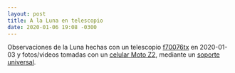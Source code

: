```yaml
---
layout: post
title: A la Luna en telescopio
date: 2020-01-06 19:08 -0300
---
```


Observaciones de la Luna hechas con un telescopio [f70076tx][1] en 2020-01-03 y
fotos/videos tomadas con un [celular Moto Z2][2], mediante un [soporte
universal][3].

<script src="https://cdn.jsdelivr.net/npm/publicalbum@latest/embed-ui.min.js" async></script>
<div class="pa-gallery-player-widget" style="width:100%; height:480px; display:none;"
  data-link="https://photos.app.goo.gl/5cN4CMPCv2CVhRDf6"
  data-title="La Luna en telescopio"
  data-description="9 new photos added to shared album">
  <object data="https://lh3.googleusercontent.com/N30F3E7EqNMr7MUherIY-7ZxBaqesVeXN3JDtD5ghgQEgGGOdUzngy4crHJfBdnmo0RZgCa0wRzyPIbGc35g6FJdqLLZYE374VVZ1UsY4IeB2UDBiUiHFdtoSUAiD2YP5YD5djB6ayk=w1920-h1080"></object>
  <object data="https://lh3.googleusercontent.com/HsePBrkpiqbAut9UYDol376xIIwGE4Tk9WQTyotc4Ng8V5M3T2BOewezIFw01NbUZn0XHLGke_qAw8Gv1hra66qMgpZ83Qt8M8KQJyiGnMb7OR76J9t1_IHD9DocDM63-NfjzR-cYHY=w1920-h1080"></object>
  <object data="https://lh3.googleusercontent.com/8upVADL1liNYUKnnBTooJm3umM5NxYFcHnm1JR3_YKRBQX0s6iboxESzVP4iN6EdBI8SaiofSfCAAlDo7ZuxHacIWeCS7vzOko_UL0xHtLlqPgmLcMg_Qj2hTlrN6q93Ggj61JaS5W4=w1920-h1080"></object>
  <object data="https://lh3.googleusercontent.com/Hkpvdsnbh0loYwGWjLRB9xHrZyENg2UzA_oi5iRpCbN8f9gIZF9XD7C6q11oNHcn4hku8c_GJ-SkAAt64WHTu599Xi9672J2ZIRN1Mas9oixMLahWCcISfXTA7pTd_ReRnRVICFkZIw=w1920-h1080"></object>
  <object data="https://lh3.googleusercontent.com/MNB7TyI_32EvBzbM0-hGBcXx0fEWZP_ZR0SxmE2l8IiPo1r3Ircsi41T8xFswBRb2v29A4-CP_q2z1j1YQSMa5IGC1TqqX1pdnyQiCjPRfIHqJ98oobxrfuHYLhR2CE_L9nzalHQavs=w1920-h1080"></object>
  <object data="https://lh3.googleusercontent.com/erqHBmN5GsBcf8CE8wnxBMhsSdK7Vw-tLnSdCWw5zgwDP8o5wPdJ36IC4Q7BUJGhlltZ2MJjO0Xxw5JxmBw422KlQJQFFS2PzhHB-0X-8a65ZJG6ASQPQFIw7mDBEb5U7EjtmRXdWmk=w1920-h1080"></object>
  <object data="https://lh3.googleusercontent.com/E5P5ObWXEM2Rj1ur4ZjgdRiWh248eYCetobPSH1cUoOBpzWZBfHm0tT7UzmLpJyJlDYR1LHXdF7EufniPsJv1PevJAKqrA6ABA6JSRcDm6Z7UMD1BAFDKQJCpt_D74UcT6DeL33ZRpo=w1920-h1080"></object>
  <object data="https://lh3.googleusercontent.com/wnQ23yZnRi9AnNmHDnA-T5Xycb8lRJUtO7W4iA5EJHeLosb1pubUtPLbnNk1f2i7eJTN_Rh-XbMhi-n6exwj4hUb1lfqXpR6APkVv4ni5-dgHoMuYKBLgzGe8YxscMfX_WBm4WPtC14=w1920-h1080"></object>
  <object data="https://lh3.googleusercontent.com/85s94ryLusBc8bD_MbUNrq_al7UX546uH0ePbXkdN_fA6gkebm-j2P2OEQXqZvkUZuJY23dVYHCbFkaQY_LIhShsKm4TWERdrSyRiShaA9AT_4w4JrKiBxUq-uM3jCNw24V2HL8XJNo=m37" type="video/mp4"></object>
</div>

[1]: https://www.youtube.com/watch?v=LQtk6VhfuTI
[2]: https://www.motorola.com.ar/moto-z2-play/p
[3]: https://articulo.mercadolibre.com.ar/MLA-688665724-adaptador-universal-de-celular-para-microscopio-o-telescopio-_JM?quantity=1&variation=32142547180
